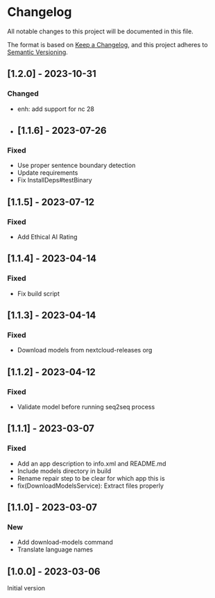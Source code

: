 # Changelog
All notable changes to this project will be documented in this file.

The format is based on [Keep a Changelog](https://keepachangelog.com/en/1.0.0/),
and this project adheres to [Semantic Versioning](https://semver.org/spec/v2.0.0.html).

## [1.2.0] - 2023-10-31

### Changed

 - enh: add support for nc 28

- ## [1.1.6] - 2023-07-26

### Fixed

- Use proper sentence boundary detection
- Update requirements
- Fix InstallDeps#testBinary

## [1.1.5] - 2023-07-12

### Fixed
 - Add Ethical AI Rating

## [1.1.4] - 2023-04-14

### Fixed
- Fix build script

## [1.1.3] - 2023-04-14

### Fixed
- Download models from nextcloud-releases org


## [1.1.2] - 2023-04-12

### Fixed
 - Validate model before running seq2seq process

## [1.1.1] - 2023-03-07

### Fixed
 - Add an app description to info.xml and README.md
 - Include models directory in build
 -  Rename repair step to be clear for which app this is
 - fix(DownloadModelsService): Extract files properly

## [1.1.0] - 2023-03-07

### New
- Add download-models command
- Translate language names


## [1.0.0] - 2023-03-06
Initial version
